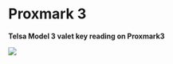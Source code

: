 # Proxmark 3 

**Telsa Model 3 valet key reading on Proxmark3**

[![](http://img.youtube.com/vi/nlzt_-6j1CA/0.jpg)](http://www.youtube.com/watch?v=nlzt_-6j1CA "Proxmark3 on Tesla Model 3 Valet Key")

